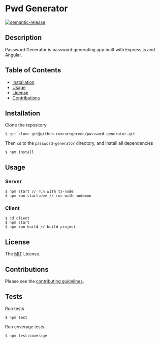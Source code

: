 # Pwd Generator
[![semantic-release](https://img.shields.io/badge/semantic-release-e10079.svg?logo=semantic-release)](https://github.com/semantic-release/semantic-release)

## Description
Password Generator is password generating app built with Express.js and Angular.

## Table of Contents
- [Installation](#installation)
- [Usage](#usage)
- [License](#license)
- [Contributions](#contributions)

## Installation

Clone the repository
```
$ git clone git@github.com:orrgorenn/password-generator.git
```

Then ```cd``` to the ```password-generator``` directory, and install all dependencies
```
$ npm install
```

## Usage

### Server
```
$ npm start // run with ts-node
$ npm run start:dev // run with nodemon
```

### Client
```
$ cd client
$ npm start
$ npm run build // build project
```

## License
The [MIT](./LICENSE) License.

## Contributions
Please see the [contributing guidelines](./CON).

## Tests
Run tests
```
$ npm test
```

Run coverage tests
```
$ npm test:coverage
```
